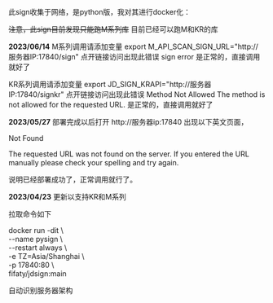 此sign收集于网络，是python版，我对其进行docker化：

~~注意，此sign目前发现只能跑M系列库~~
目前已经可以跑M和KR的库

**2023/06/14**
M系列调用请添加变量 export M_API_SCAN_SIGN_URL="http://服务器IP:17840/sign"
点开链接访问出现此错误
sign error
是正常的，直接调用就好了

KR系列调用请添加变量 export JD_SIGN_KRAPI="http://服务器IP:17840/signkr"
点开链接访问出现此错误
Method Not Allowed
The method is not allowed for the requested URL.
是正常的，直接调用就好了

**2023/05/27**
部署完成以后打开 http://服务器ip:17840 出现以下英文页面，

Not Found

The requested URL was not found on the server. If you entered the URL manually please check your spelling and try again.

说明已经部署成功了，正常调用就行了。

**2023/04/23**
更新以支持KR和M系列

拉取命令如下

docker run -dit \\  
--name pysign \\  
--restart always \\  
-e TZ=Asia/Shanghai \\  
-p 17840:80 \\  
fifaty/jdsign:main
  
自动识别服务器架构

